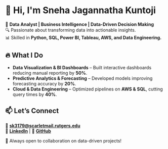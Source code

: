 # 👋 Hi, I'm **Sneha Jagannatha Kuntoji**

🚀 **Data Analyst | Business Intelligence | Data-Driven Decision Making**  
🔍 Passionate about transforming data into actionable insights.  
📊 Skilled in **Python, SQL, Power BI, Tableau, AWS, and Data Engineering.**

## 🔥 What I Do
- **Data Visualization & BI Dashboards** – Built interactive dashboards reducing manual reporting by **50%**.
- **Predictive Analytics & Forecasting** – Developed models improving forecasting accuracy by **20%**.
- **Cloud & Data Engineering** – Optimized pipelines on **AWS & SQL**, cutting query times by **40%**.

## 📫 Let’s Connect
📧 **sk3179@scarletmail.rutgers.edu**  
🔗 [**LinkedIn**](#) | 🐙 [**GitHub**](#)  

🚀 Always open to collaboration on data-driven projects!
